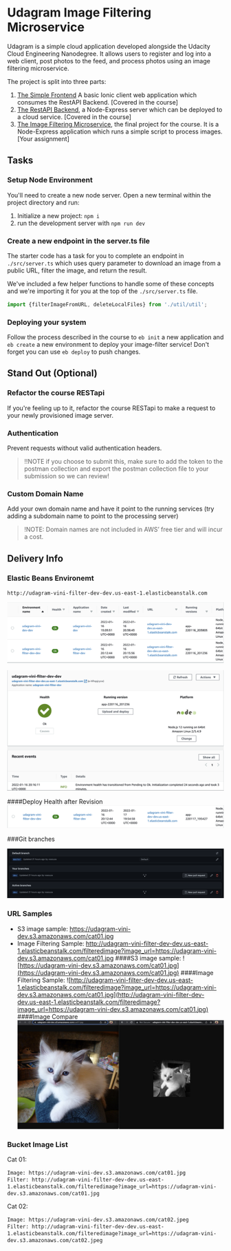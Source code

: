 # Udagram Image Filtering Microservice

Udagram is a simple cloud application developed alongside the Udacity Cloud Engineering Nanodegree. It allows users to register and log into a web client, post photos to the feed, and process photos using an image filtering microservice.

The project is split into three parts:
1. [The Simple Frontend](https://github.com/udacity/cloud-developer/tree/master/course-02/exercises/udacity-c2-frontend)
A basic Ionic client web application which consumes the RestAPI Backend. [Covered in the course]
2. [The RestAPI Backend](https://github.com/udacity/cloud-developer/tree/master/course-02/exercises/udacity-c2-restapi), a Node-Express server which can be deployed to a cloud service. [Covered in the course]
3. [The Image Filtering Microservice](https://github.com/udacity/cloud-developer/tree/master/course-02/project/image-filter-starter-code), the final project for the course. It is a Node-Express application which runs a simple script to process images. [Your assignment]

## Tasks

### Setup Node Environment

You'll need to create a new node server. Open a new terminal within the project directory and run:

1. Initialize a new project: `npm i`
2. run the development server with `npm run dev`

### Create a new endpoint in the server.ts file

The starter code has a task for you to complete an endpoint in `./src/server.ts` which uses query parameter to download an image from a public URL, filter the image, and return the result.

We've included a few helper functions to handle some of these concepts and we're importing it for you at the top of the `./src/server.ts`  file.

```typescript
import {filterImageFromURL, deleteLocalFiles} from './util/util';
```

### Deploying your system

Follow the process described in the course to `eb init` a new application and `eb create` a new environment to deploy your image-filter service! Don't forget you can use `eb deploy` to push changes.

## Stand Out (Optional)

### Refactor the course RESTapi

If you're feeling up to it, refactor the course RESTapi to make a request to your newly provisioned image server.

### Authentication

Prevent requests without valid authentication headers.
> !!NOTE if you choose to submit this, make sure to add the token to the postman collection and export the postman collection file to your submission so we can review!

### Custom Domain Name

Add your own domain name and have it point to the running services (try adding a subdomain name to point to the processing server)
> !NOTE: Domain names are not included in AWS’ free tier and will incur a cost.

## Delivery Info

### Elastic Beans Environemt
```text
http://udagram-vini-filter-dev-dev.us-east-1.elasticbeanstalk.com
```

![Dashboard](img/eb-deploy-01.png)

![Deploy Health Status](img/eb-deploy-02.png)

####Deploy Health after Revision
![Dashboard](img/eb-deploy-update-01.png)

###Git branches

![Git Branches](img/git-branches.png)

### URL Samples
- S3 image sample: https://udagram-vini-dev.s3.amazonaws.com/cat01.jpg
- Image Filtering Sample: http://udagram-vini-filter-dev-dev.us-east-1.elasticbeanstalk.com/filteredimage?image_url=https://udagram-vini-dev.s3.amazonaws.com/cat01.jpg
####S3 image sample: 
![https://udagram-vini-dev.s3.amazonaws.com/cat01.jpg](https://udagram-vini-dev.s3.amazonaws.com/cat01.jpg)
####Image Filtering Sample: 
![http://udagram-vini-filter-dev-dev.us-east-1.elasticbeanstalk.com/filteredimage?image_url=https://udagram-vini-dev.s3.amazonaws.com/cat01.jpg](http://udagram-vini-filter-dev-dev.us-east-1.elasticbeanstalk.com/filteredimage?image_url=https://udagram-vini-dev.s3.amazonaws.com/cat01.jpg)
####Image Compare
![Image Comparison](img/image-compare.png)

### Bucket Image List
Cat 01: 
```text
Image: https://udagram-vini-dev.s3.amazonaws.com/cat01.jpg
Filter: http://udagram-vini-filter-dev-dev.us-east-1.elasticbeanstalk.com/filteredimage?image_url=https://udagram-vini-dev.s3.amazonaws.com/cat01.jpg
```
Cat 02:
```text
Image: https://udagram-vini-dev.s3.amazonaws.com/cat02.jpeg
Filter: http://udagram-vini-filter-dev-dev.us-east-1.elasticbeanstalk.com/filteredimage?image_url=https://udagram-vini-dev.s3.amazonaws.com/cat02.jpeg
```
